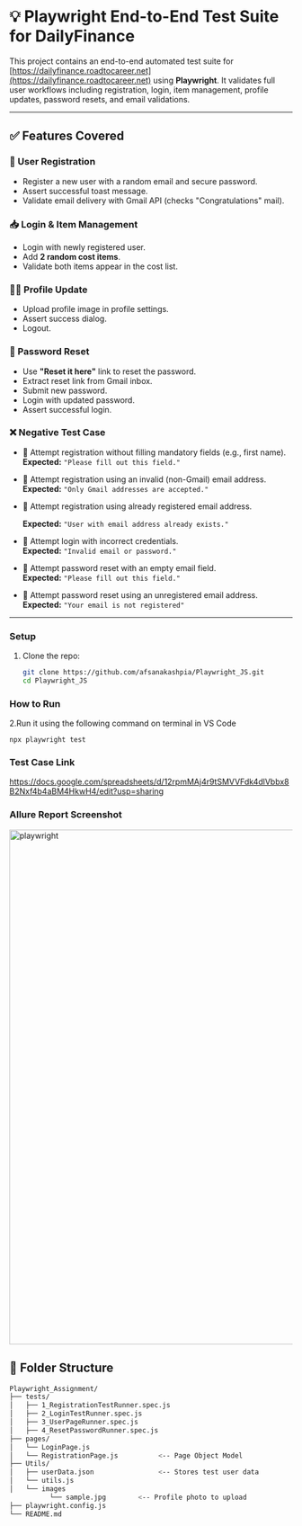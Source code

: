 # 💡 Playwright End-to-End Test Suite for DailyFinance

This project contains an end-to-end automated test suite for [https://dailyfinance.roadtocareer.net](https://dailyfinance.roadtocareer.net) using **Playwright**. It validates full user workflows including registration, login, item management, profile updates, password resets, and email validations.

---

## ✅ Features Covered

### 🔐 User Registration
- Register a new user with a random email and secure password.
- Assert successful toast message.
- Validate email delivery with Gmail API (checks "Congratulations" mail).

### 📥 Login & Item Management
- Login with newly registered user.
- Add **2 random cost items**.
- Validate both items appear in the cost list.

### 🧑‍💼 Profile Update
- Upload profile image in profile settings.
- Assert success dialog.
- Logout.

### 🔁 Password Reset
- Use **"Reset it here"** link to reset the password.
- Extract reset link from Gmail inbox.
- Submit new password.
- Login with updated password.
- Assert successful login.

### ❌ Negative Test Case

- 🚫 Attempt registration without filling mandatory fields (e.g., first name).  
  **Expected:** `"Please fill out this field."`

- 🚫 Attempt registration using an invalid (non-Gmail) email address.  
  **Expected:** `"Only Gmail addresses are accepted."`

 - 🚫 Attempt registration using already registered email address.

    **Expected:** `"User with email address already exists."`

- 🚫 Attempt login with incorrect credentials.  
  **Expected:** `"Invalid email or password."`

- 🚫 Attempt password reset with an empty email field.  
  **Expected:** `"Please fill out this field."`

- 🚫 Attempt password reset using an unregistered email address.  
  **Expected:** `"Your email is not registered"`

---

### Setup

1. Clone the repo:
   ```bash
   git clone https://github.com/afsanakashpia/Playwright_JS.git
   cd Playwright_JS

### How to Run   
2.Run it using the following command on terminal in VS Code 
 
  ``` npx playwright test ```

### Test Case Link
  https://docs.google.com/spreadsheets/d/12rpmMAj4r9tSMVVFdk4dlVbbx8B2Nxf4b4aBM4HkwH4/edit?usp=sharing

### Allure Report Screenshot

<img width="916" alt="playwright" src="https://github.com/user-attachments/assets/9a29c6e8-6a34-4dd9-a03c-4eb268400bd4" />


## 📂 Folder Structure

```bash
Playwright_Assignment/
├── tests/
│   ├── 1_RegistrationTestRunner.spec.js
│   ├── 2_LoginTestRunner.spec.js
│   ├── 3_UserPageRunner.spec.js
│   ├── 4_ResetPasswordRunner.spec.js
├── pages/
│   └── LoginPage.js
│   └── RegistrationPage.js          <-- Page Object Model
├── Utils/
│   ├── userData.json                <-- Stores test user data
│   └── utils.js
│   └── images
          └── sample.jpg        <-- Profile photo to upload                                        
├── playwright.config.js
└── README.md 






